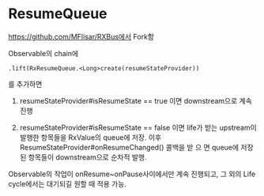 # ResumeQueue

https://github.com/MFlisar/RXBus에서 Fork함

Observable의 chain에 

    .lift(RxResumeQueue.<Long>create(resumeStateProvider))
    
를 추가하면

1) resumeStateProvider#isResumeState == true 이면 downstream으로 계속 진행

2) resumeStateProvider#isResumeState == false 이면 
  life가 받는 upstream이 발행한 항목들을 RxValue의 queue에 저장.
  이후 ResumeStateProvider#onResumeChanged() 콜백을 받 으 면 queue에 저장된 항목들이 downstream으로 순차적 발행.
  
Observable의 작업이 onResume~onPause사이에서만 계속 진행되고, 그 외의 Life cycle에서는 대기되길 원할 때 적용 가능.
